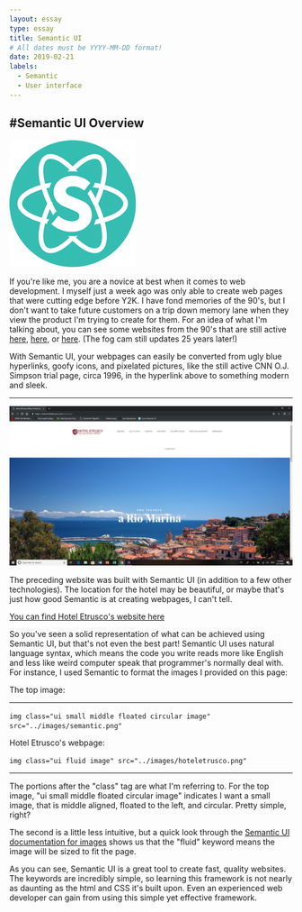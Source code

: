```yaml
---
layout: essay
type: essay
title: Semantic UI
# All dates must be YYYY-MM-DD format!
date: 2019-02-21
labels:
  - Semantic
  - User interface
---
```

#Semantic UI Overview
-----



 <img class="ui small middle floated circular image" src="../images/semantic.png">
 
 
If you're like me, you are a novice at best when it comes to web development. I myself just a week ago was only able to create web pages that were cutting edge before Y2K. I have fond memories of the 90's, but I don't want to take future customers on a trip down memory lane when they view the product I'm trying to create for them. For an idea of what I'm talking about, you can see some websites from the 90's that are still active [here](http://www.cnn.com/US/OJ/), [here](http://www.dolekemp96.org/main.htm), or [here](http://www.fogcam.org/). (The fog cam still updates 25 years later!)


With Semantic UI, your webpages can easily be converted from ugly blue hyperlinks, goofy icons, and pixelated pictures, like the still active CNN O.J. Simpson trial page, circa 1996, in the hyperlink above to something modern and sleek.


-----


 
 <img class="ui fluid image" src="../images/hoteletrusco.png">
 
 
 The preceding website was built with Semantic UI (in addition to a few other technologies). The location for the hotel may be beautiful, or maybe that's just how good Semantic is at creating webpages, I can't tell. 
 
 [You can find Hotel Etrusco's website here](https://www.hoteletrusco.com/index.php)
 
 So you've seen a solid representation of what can be achieved using Semantic UI, but that's not even the best part! Semantic UI uses natural language syntax, which means the code you write reads more like English and less like weird computer speak that programmer's normally deal with. For instance, I used Semantic to format the images I provided on this page:
 
 The top image: 
 
 -----
 
   ````img class="ui small middle floated circular image" src="../images/semantic.png"````
 
        
 
 Hotel Etrusco's webpage: 
 
 
 
 ````img class="ui fluid image" src="../images/hoteletrusco.png"````
 
 -----
 
 
 The portions after the "class" tag are what I'm referring to. For the top image, "ui small middle floated circular image" indicates I want a small image, that is middle aligned, floated to the left, and circular. Pretty simple, right?
 
 The second is a little less intuitive, but a quick look through the [Semantic UI documentation for images](https://semantic-ui.com/elements/image.html) shows us that the "fluid" keyword means the image will be sized to fit the page.
 
 As you can see, Semantic UI is a great tool to create fast, quality websites. The keywords are incredibly simple, so learning this framework is not nearly as daunting as the html and CSS it's built upon. Even an experienced web developer can gain from using this simple yet effective framework.
 
 


